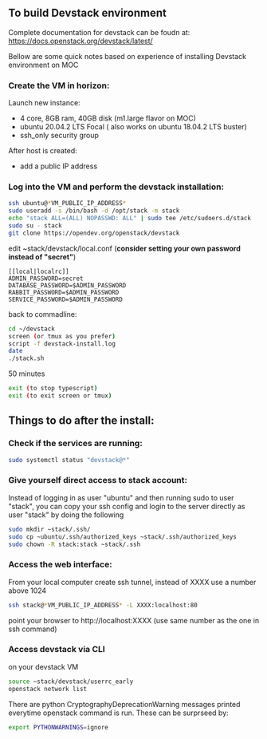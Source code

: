 ## To build Devstack environment
Complete documentation for devstack can be foudn at: https://docs.openstack.org/devstack/latest/

Bellow are some quick notes based on experience of installing Devstack environment on MOC 
### Create the VM in horizon:
Launch new instance:
- 4 core, 8GB ram, 40GB disk (m1.large flavor on MOC)
- ubuntu 20.04.2 LTS Focal ( also  works on ubuntu 18.04.2 LTS buster)
- ssh_only security group

After host is created:
- add a public IP address

### Log into the VM and perform the devstack installation:
```sh
ssh ubuntu@*VM_PUBLIC_IP_ADDRESS*
sudo useradd -s /bin/bash -d /opt/stack -m stack
echo "stack ALL=(ALL) NOPASSWD: ALL" | sudo tee /etc/sudoers.d/stack
sudo su - stack
git clone https://opendev.org/openstack/devstack
```
edit ~stack/devstack/local.conf (**consider setting your own password instead of "secret"**)

```
[[local|localrc]]
ADMIN_PASSWORD=secret
DATABASE_PASSWORD=$ADMIN_PASSWORD
RABBIT_PASSWORD=$ADMIN_PASSWORD
SERVICE_PASSWORD=$ADMIN_PASSWORD
```

back to commadline:
```sh
cd ~/devstack
screen (or tmux as you prefer)
script -f devstack-install.log
date
./stack.sh
```
50 minutes
```sh
exit (to stop typescript)
exit (to exit screen or tmux)
```
## Things to do after the install:
### Check if the services are running:
```sh
sudo systemctl status "devstack@*"
```
### Give yourself direct access to stack account:
Instead of logging in as user "ubuntu" and then running sudo to user "stack", you can copy your ssh config and login to the server directly as user "stack" by doing the following
```sh
sudo mkdir ~stack/.ssh/
sudo cp ~ubuntu/.ssh/authorized_keys ~stack/.ssh/authorized_keys
sudo chown -R stack:stack ~stack/.ssh
```
### Access the web interface:

From your local computer create ssh tunnel, instead of XXXX use a number above 1024 
```sh
ssh stack@*VM_PUBLIC_IP_ADDRESS* -L XXXX:localhost:80
```
point your browser to http://localhost:XXXX  (use same number as the one in ssh command)

### Access devstack via CLI 

on your devstack VM
```sh
source ~stack/devstack/userrc_early
openstack network list
```

There are python CryptographyDeprecationWarning messages printed everytime openstack command is run.  These can be surprseed by:
```sh
export PYTHONWARNINGS=ignore
```
